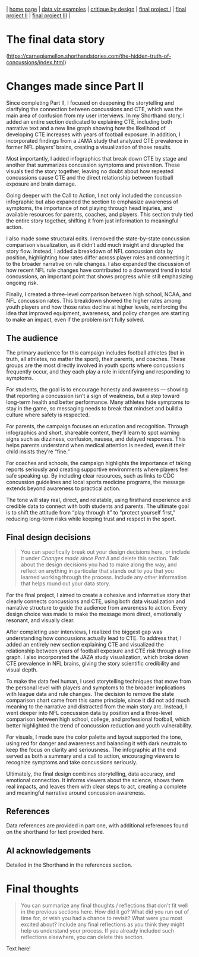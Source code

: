 | [home page](https://cmustudent.github.io/tswd-portfolio-templates/) | [data viz examples](dataviz-examples) | [critique by design](critique-by-design) | [final project I](final-project-part-one) | [final project II](final-project-part-two) | [final project III](final-project-part-three) |

# The final data story
(https://carnegiemellon.shorthandstories.com/the-hidden-truth-of-concussions/index.html)

# Changes made since Part II
Since completing Part II, I focused on deepening the storytelling and clarifying the connection between concussions and CTE, which was the main area of confusion from my user interviews. In my Shorthand story, I added an entire section dedicated to explaining CTE, including both narrative text and a new line graph showing how the likelihood of developing CTE increases with years of football exposure. In addition, I incorporated findings from a JAMA study that analyzed CTE prevalence in former NFL players’ brains, creating a visualization of those results.

Most importantly, I added infographics that break down CTE by stage and another that summarizes concussion symptoms and prevention. These visuals tied the story together, leaving no doubt about how repeated concussions cause CTE and the direct relationship between football exposure and brain damage.

Going deeper with the Call to Action, I not only included the concussion infographic but also expanded the section to emphasize awareness of symptoms, the importance of not playing through head injuries, and available resources for parents, coaches, and players. This section truly tied the entire story together, shifting it from just information to meaningful action.

I also made some structural edits. I removed the state-by-state concussion comparison visualization, as it didn’t add much insight and disrupted the story flow. Instead, I added a breakdown of NFL concussion data by position, highlighting how rates differ across player roles and connecting it to the broader narrative on rule changes. I also expanded the discussion of how recent NFL rule changes have contributed to a downward trend in total concussions, an important point that shows progress while still emphasizing ongoing risk.

Finally, I created a three-level comparison between high school, NCAA, and NFL concussion rates. This breakdown showed the higher rates among youth players and how those rates decline at higher levels, reinforcing the idea that improved equipment, awareness, and policy changes are starting to make an impact, even if the problem isn’t fully solved.
## The audience
The primary audience for this campaign includes football athletes (but in truth, all athletes, no matter the sport), their parents, and coaches. These groups are the most directly involved in youth sports where concussions frequently occur, and they each play a role in identifying and responding to symptoms.

For students, the goal is to encourage honesty and awareness — showing that reporting a concussion isn’t a sign of weakness, but a step toward long-term health and better performance. Many athletes hide symptoms to stay in the game, so messaging needs to break that mindset and build a culture where safety is respected.

For parents, the campaign focuses on education and recognition. Through infographics and short, shareable content, they’ll learn to spot warning signs such as dizziness, confusion, nausea, and delayed responses. This helps parents understand when medical attention is needed, even if their child insists they’re “fine.”

For coaches and schools, the campaign highlights the importance of taking reports seriously and creating supportive environments where players feel safe speaking up. By including clear resources, such as links to CDC concussion guidelines and local sports medicine programs, the message extends beyond awareness to practical action.

The tone will stay real, direct, and relatable, using firsthand experience and credible data to connect with both students and parents. The ultimate goal is to shift the attitude from “play through it” to “protect yourself first,” reducing long-term risks while keeping trust and respect in the sport.

## Final design decisions
> You can specifically break out your design decisions here, or include it under *Changes made since Part II* and delete this section. Talk about the design decisions you had to make along the way, and reflect on anything in particular that stands out to you that you learned working through the process.  Include any other information that helps round out your data story. 

For the final project, I aimed to create a cohesive and informative story that clearly connects concussions and CTE, using both data visualization and narrative structure to guide the audience from awareness to action. Every design choice was made to make the message more direct, emotionally resonant, and visually clear.

After completing user interviews, I realized the biggest gap was understanding how concussions actually lead to CTE. To address that, I added an entirely new section explaining CTE and visualized the relationship between years of football exposure and CTE risk through a line graph. I also incorporated the JAZA study visualization, which broke down CTE prevalence in NFL brains, giving the story scientific credibility and visual depth.

To make the data feel human, I used storytelling techniques that move from the personal level with players and symptoms to the broader implications with league data and rule changes. The decision to remove the state comparison chart came from this same principle, since it did not add much meaning to the narrative and distracted from the main story arc. Instead, I went deeper into NFL concussion data by position and a three-level comparison between high school, college, and professional football, which better highlighted the trend of concussion reduction and youth vulnerability.

For visuals, I made sure the color palette and layout supported the tone, using red for danger and awareness and balancing it with dark neutrals to keep the focus on clarity and seriousness. The infographic at the end served as both a summary and a call to action, encouraging viewers to recognize symptoms and take concussions seriously.

Ultimately, the final design combines storytelling, data accuracy, and emotional connection. It informs viewers about the science, shows them real impacts, and leaves them with clear steps to act, creating a complete and meaningful narrative around concussion awareness.
## References
Data references are provided in part one, with additional references found on the shorthand for text provided here. 


## AI acknowledgements


Detailed in the Shorthand in the references section.
# Final thoughts
> You can summarize any final thoughts / reflections that don't fit well in the previous sections here.  How did it go?  What did you run out of time for, or wish you had a chance to revisit?  What were you most excited about?  Include any final reflections as you think they might help us understand your process.  If you already included such reflections elsewhere, you can delete this section. 

Text here!


